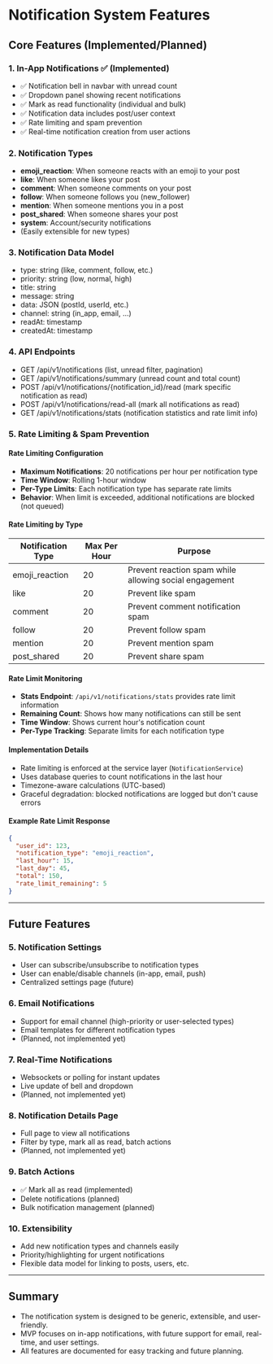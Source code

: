 # Notification System Features

## Core Features (Implemented/Planned)

### 1. In-App Notifications ✅ (Implemented)
- ✅ Notification bell in navbar with unread count
- ✅ Dropdown panel showing recent notifications
- ✅ Mark as read functionality (individual and bulk)
- ✅ Notification data includes post/user context
- ✅ Rate limiting and spam prevention
- ✅ Real-time notification creation from user actions

### 2. Notification Types
- **emoji_reaction**: When someone reacts with an emoji to your post
- **like**: When someone likes your post
- **comment**: When someone comments on your post
- **follow**: When someone follows you (new_follower)
- **mention**: When someone mentions you in a post
- **post_shared**: When someone shares your post
- **system**: Account/security notifications
- (Easily extensible for new types)

### 3. Notification Data Model
- type: string (like, comment, follow, etc.)
- priority: string (low, normal, high)
- title: string
- message: string
- data: JSON (postId, userId, etc.)
- channel: string (in_app, email, ...)
- readAt: timestamp
- createdAt: timestamp

### 4. API Endpoints
- GET /api/v1/notifications (list, unread filter, pagination)
- GET /api/v1/notifications/summary (unread count and total count)
- POST /api/v1/notifications/{notification_id}/read (mark specific notification as read)
- POST /api/v1/notifications/read-all (mark all notifications as read)
- GET /api/v1/notifications/stats (notification statistics and rate limit info)

### 5. Rate Limiting & Spam Prevention

#### Rate Limiting Configuration
- **Maximum Notifications**: 20 notifications per hour per notification type
- **Time Window**: Rolling 1-hour window
- **Per-Type Limits**: Each notification type has separate rate limits
- **Behavior**: When limit is exceeded, additional notifications are blocked (not queued)

#### Rate Limiting by Type
| Notification Type | Max Per Hour | Purpose |
|------------------|--------------|---------|
| emoji_reaction   | 20          | Prevent reaction spam while allowing social engagement |
| like             | 20          | Prevent like spam |
| comment          | 20          | Prevent comment notification spam |
| follow           | 20          | Prevent follow spam |
| mention          | 20          | Prevent mention spam |
| post_shared      | 20          | Prevent share spam |

#### Rate Limit Monitoring
- **Stats Endpoint**: `/api/v1/notifications/stats` provides rate limit information
- **Remaining Count**: Shows how many notifications can still be sent
- **Time Window**: Shows current hour's notification count
- **Per-Type Tracking**: Separate limits for each notification type

#### Implementation Details
- Rate limiting is enforced at the service layer (`NotificationService`)
- Uses database queries to count notifications in the last hour
- Timezone-aware calculations (UTC-based)
- Graceful degradation: blocked notifications are logged but don't cause errors

#### Example Rate Limit Response
```json
{
  "user_id": 123,
  "notification_type": "emoji_reaction",
  "last_hour": 15,
  "last_day": 45,
  "total": 150,
  "rate_limit_remaining": 5
}
```

---

## Future Features

### 5. Notification Settings
- User can subscribe/unsubscribe to notification types
- User can enable/disable channels (in-app, email, push)
- Centralized settings page (future)

### 6. Email Notifications
- Support for email channel (high-priority or user-selected types)
- Email templates for different notification types
- (Planned, not implemented yet)

### 7. Real-Time Notifications
- Websockets or polling for instant updates
- Live update of bell and dropdown
- (Planned, not implemented yet)

### 8. Notification Details Page
- Full page to view all notifications
- Filter by type, mark all as read, batch actions
- (Planned, not implemented yet)

### 9. Batch Actions
- ✅ Mark all as read (implemented)
- Delete notifications (planned)
- Bulk notification management (planned)

### 10. Extensibility
- Add new notification types and channels easily
- Priority/highlighting for urgent notifications
- Flexible data model for linking to posts, users, etc.

---

## Summary
- The notification system is designed to be generic, extensible, and user-friendly.
- MVP focuses on in-app notifications, with future support for email, real-time, and user settings.
- All features are documented for easy tracking and future planning. 